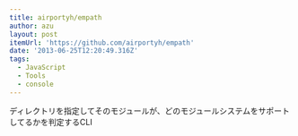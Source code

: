 ```yaml
---
title: airportyh/empath
author: azu
layout: post
itemUrl: 'https://github.com/airportyh/empath'
date: '2013-06-25T12:20:49.316Z'
tags:
  - JavaScript
  - Tools
  - console
---
```

ディレクトリを指定してそのモジュールが、どのモジュールシステムをサポートしてるかを判定するCLI
